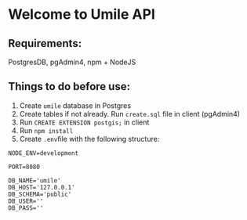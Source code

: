 # Welcome to Umile API

## Requirements:
PostgresDB, pgAdmin4, npm + NodeJS 

## Things to do before use:
1. Create `umile` database in Postgres
2. Create tables if not already. Run `create.sql` file in client (pgAdmin4)
3. Run `CREATE EXTENSION postgis;` in client
4. Run `npm install`
5. Create `.env`file with the following structure:

```
NODE_ENV=development

PORT=8080

DB_NAME='umile'
DB_HOST='127.0.0.1'
DB_SCHEMA='public'
DB_USER=''
DB_PASS=''

```